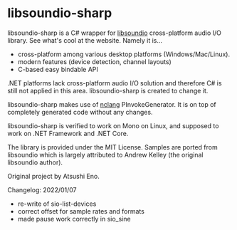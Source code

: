 # libsoundio-sharp

libsoundio-sharp is a C# wrapper for [libsoundio](https://github.com/andrewrk/libsoundio) cross-platform audio I/O library. See what's cool at the website. Namely it is...

- cross-platform among various desktop platforms (Windows/Mac/Linux).
- modern features (device detection, channel layouts)
- C-based easy bindable API

.NET platforms lack cross-platform audio I/O solution and therefore C# is still not applied in this area. libsoundio-sharp is created to change it.

libsoundio-sharp makes use of [nclang](https://github.com/atsushieno/nclang/) PInvokeGenerator. It is on top of completely generated code without any changes.

libsoundio-sharp is verified to work on Mono on Linux, and supposed to work on .NET Framework and .NET Core.

The library is provided under the MIT License. Samples are ported from libsoundio which is largely attributed to Andrew Kelley (the original libsoundio author).

Original project by Atsushi Eno.

Changelog:
2022/01/07
  - re-write of sio-list-devices
  - correct offset for sample rates and formats
  - made pause work correctly in sio_sine
